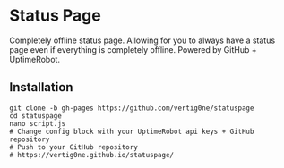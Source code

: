 # Status Page

Completely offline status page. Allowing for you to always have a status page even if everything is completely offline. Powered by GitHub + UptimeRobot.

## Installation

    git clone -b gh-pages https://github.com/vertig0ne/statuspage
    cd statuspage
    nano script.js
    # Change config block with your UptimeRobot api keys + GitHub repository
    # Push to your GitHub repository
    # https://vertig0ne.github.io/statuspage/
    
    
